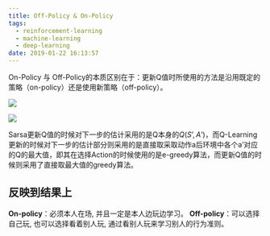 ```yaml
---
title: Off-Policy & On-Policy
tags:
  - reinforcement-learning
  - machine-learning
  - deep-learning
date: 2019-01-22 16:13:57
---
```


On-Policy 与 Off-Policy的本质区别在于：更新Q值时所使用的方法是沿用既定的策略（on-policy）还是使用新策略（off-policy）。

![](006tKfTcgy1g0f8y7lartj30ib0kf768.jpg)

![](006tKfTcgy1g0f8yhlj6cj30ja0cv75a.jpg)

Sarsa更新Q值的时候对下一步的估计采用的是Q本身的$Q(S’,A’)$，而Q-Learning更新的时候对下一步的估计部分则采用的是直接取采取动作a后环境中各个a’对应的Q的最大值，即其在选择Action的时候使用的是e-greedy算法，而更新Q值的时候则采用了直接取最大值的greedy算法。

## 反映到结果上

**On-policy**：必须本人在场, 并且一定是本人边玩边学习。
**Off-policy**：可以选择自己玩, 也可以选择看着别人玩, 通过看别人玩来学习别人的行为准则。